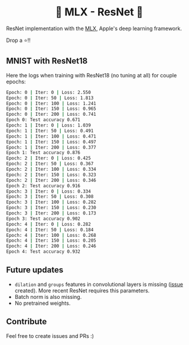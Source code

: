 <h1 style="text-align: center;">🍏 MLX - ResNet 🍏</h1>

ResNet implementation with the [MLX](https://github.com/ml-explore/mlx), Apple's deep learning framework.

Drop a ⭐️!!

## MNIST with ResNet18

Here the logs when training with ResNet18 (no tuning at all) for couple epochs:

```sh
Epoch: 0 | Iter: 0 | Loss: 2.550
Epoch: 0 | Iter: 50 | Loss: 1.813
Epoch: 0 | Iter: 100 | Loss: 1.241
Epoch: 0 | Iter: 150 | Loss: 0.965
Epoch: 0 | Iter: 200 | Loss: 0.741
Epoch 0: Test accuracy 0.671
Epoch: 1 | Iter: 0 | Loss: 1.039
Epoch: 1 | Iter: 50 | Loss: 0.491
Epoch: 1 | Iter: 100 | Loss: 0.471
Epoch: 1 | Iter: 150 | Loss: 0.497
Epoch: 1 | Iter: 200 | Loss: 0.377
Epoch 1: Test accuracy 0.876
Epoch: 2 | Iter: 0 | Loss: 0.425
Epoch: 2 | Iter: 50 | Loss: 0.367
Epoch: 2 | Iter: 100 | Loss: 0.334
Epoch: 2 | Iter: 150 | Loss: 0.323
Epoch: 2 | Iter: 200 | Loss: 0.346
Epoch 2: Test accuracy 0.916
Epoch: 3 | Iter: 0 | Loss: 0.334
Epoch: 3 | Iter: 50 | Loss: 0.308
Epoch: 3 | Iter: 100 | Loss: 0.282
Epoch: 3 | Iter: 150 | Loss: 0.230
Epoch: 3 | Iter: 200 | Loss: 0.173
Epoch 3: Test accuracy 0.902
Epoch: 4 | Iter: 0 | Loss: 0.282
Epoch: 4 | Iter: 50 | Loss: 0.184
Epoch: 4 | Iter: 100 | Loss: 0.268
Epoch: 4 | Iter: 150 | Loss: 0.205
Epoch: 4 | Iter: 200 | Loss: 0.246
Epoch 4: Test accuracy 0.932
```


## Future updates

* `dilation` and `groups` features in convolutional layers is missing ([issue](https://github.com/ml-explore/mlx/issues/100) created). More recent ResNet requires this parameters.
* Batch norm is also missing.
* No pretrained weights.

## Contribute

Feel free to create issues and PRs :)
